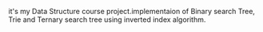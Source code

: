 it's my Data Structure course project.implementaion of Binary search Tree, Trie and Ternary search tree using inverted index algorithm.   
